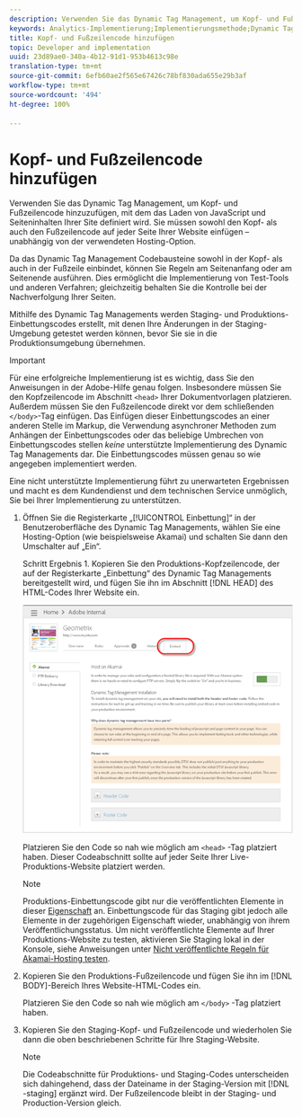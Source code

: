 ```yaml
---
description: Verwenden Sie das Dynamic Tag Management, um Kopf- und Fußzeilencode hinzuzufügen, mit dem das Laden von JavaScript und Seiteninhalten Ihrer Site definiert wird. Sie müssen sowohl den Kopf- als auch den Fußzeilencode auf jeder Seite Ihrer Website einfügen – unabhängig von der verwendeten Hosting-Option.
keywords: Analytics-Implementierung;Implementierungsmethode;Dynamic Tag Management;DTM;Code;Seiten-Code;Kopfzeilencode;Fußzeilencode;Einbettungscode;Registerkarte „Einbettung“;einbetten
title: Kopf- und Fußzeilencode hinzufügen
topic: Developer and implementation
uuid: 23d89ae0-340a-4b12-91d1-953b4613c98e
translation-type: tm+mt
source-git-commit: 6efb60ae2f565e67426c78bf830ada655e29b3af
workflow-type: tm+mt
source-wordcount: '494'
ht-degree: 100%

---
```



# Kopf- und Fußzeilencode hinzufügen

Verwenden Sie das Dynamic Tag Management, um Kopf- und Fußzeilencode hinzuzufügen, mit dem das Laden von JavaScript und Seiteninhalten Ihrer Site definiert wird. Sie müssen sowohl den Kopf- als auch den Fußzeilencode auf jeder Seite Ihrer Website einfügen – unabhängig von der verwendeten Hosting-Option.

Da das Dynamic Tag Management Codebausteine sowohl in der Kopf- als auch in der Fußzeile einbindet, können Sie Regeln am Seitenanfang oder am Seitenende ausführen. Dies ermöglicht die Implementierung von Test-Tools und anderen Verfahren; gleichzeitig behalten Sie die Kontrolle bei der Nachverfolgung Ihrer Seiten.

Mithilfe des Dynamic Tag Managements werden Staging- und Produktions-Einbettungscodes erstellt, mit denen Ihre Änderungen in der Staging-Umgebung getestet werden können, bevor Sie sie in die Produktionsumgebung übernehmen.

>[!IMPORTANT]
>
>Für eine erfolgreiche Implementierung ist es wichtig, dass Sie den Anweisungen in der Adobe-Hilfe genau folgen. Insbesondere müssen Sie den Kopfzeilencode im Abschnitt `<head>` Ihrer Dokumentvorlagen platzieren. Außerdem müssen Sie den Fußzeilencode direkt vor dem schließenden `</body>`-Tag einfügen. Das Einfügen dieser Einbettungscodes an einer anderen Stelle im Markup, die Verwendung asynchroner Methoden zum Anhängen der Einbettungscodes oder das beliebige Umbrechen von Einbettungscodes stellen *keine* unterstützte Implementierung des Dynamic Tag Managements dar. Die Einbettungscodes müssen genau so wie angegeben implementiert werden.
>
>Eine nicht unterstützte Implementierung führt zu unerwarteten Ergebnissen und macht es dem Kundendienst und dem technischen Service unmöglich, Sie bei Ihrer Implementierung zu unterstützen.

1. Öffnen Sie die Registerkarte „[!UICONTROL Einbettung]“ in der Benutzeroberfläche des Dynamic Tag Managements, wählen Sie eine Hosting-Option (wie beispielsweise Akamai) und schalten Sie dann den Umschalter auf „Ein“.

   Schritt Ergebnis 1. Kopieren Sie den Produktions-Kopfzeilencode, der auf der Registerkarte „Einbettung“ des Dynamic Tag Managements bereitgestellt wird, und fügen Sie ihn im Abschnitt [!DNL HEAD] des HTML-Codes Ihrer Website ein.

   ![](assets/dtm-embed.png)

   Platzieren Sie den Code so nah wie möglich am `<head>` -Tag platziert haben. Dieser Codeabschnitt sollte auf jeder Seite Ihrer Live-Produktions-Website platziert werden.

   >[!NOTE]
   >
   >Produktions-Einbettungscode gibt nur die veröffentlichten Elemente in dieser [Eigenschaft](/help/implement/other/dtm/t-create-web-property.md) an. Einbettungscode für das Staging gibt jedoch alle Elemente in der zugehörigen Eigenschaft wieder, unabhängig von ihrem Veröffentlichungsstatus. Um nicht veröffentlichte Elemente auf Ihrer Produktions-Website zu testen, aktivieren Sie Staging lokal in der Konsole, siehe Anweisungen unter  [Nicht veröffentlichte Regeln für Akamai-Hosting testen](/help/implement/other/dtm/c-rules/t-test-rules-akamai.md).

1. Kopieren Sie den Produktions-Fußzeilencode und fügen Sie ihn im [!DNL BODY]-Bereich Ihres Website-HTML-Codes ein.

   Platzieren Sie den Code so nah wie möglich am `</body>` -Tag platziert haben.
1. Kopieren Sie den Staging-Kopf- und Fußzeilencode und wiederholen Sie dann die oben beschriebenen Schritte für Ihre Staging-Website.

   >[!NOTE]
   >
   >Die Codeabschnitte für Produktions- und Staging-Codes unterscheiden sich dahingehend, dass der Dateiname in der Staging-Version mit [!DNL -staging] ergänzt wird. Der Fußzeilencode bleibt in der Staging- und Production-Version gleich.

